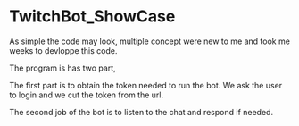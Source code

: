 # TwitchBot_ShowCase

As simple the code may look, multiple concept were new to me and took me weeks to devloppe this code.

The program is has two part,

The first part is to obtain the token needed to run the bot. We ask the user to login and we cut the token from the url.

The second job of the bot is to listen to the chat and respond if needed.

